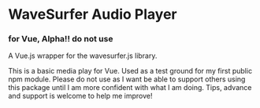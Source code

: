 # WaveSurfer Audio Player
### for Vue, Alpha!! do not use

A Vue.js wrapper for the wavesurfer.js library.

This is a basic media play for Vue. Used as a test ground for my first public npm module. Please do not use as I want be able to support others using this package until I am more confident with what I am doing. Tips, advance and support is welcome to help me improve!
